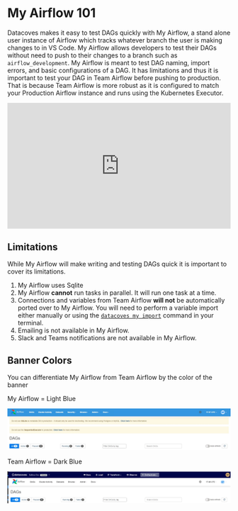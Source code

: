 # My Airflow 101

Datacoves makes it easy to test DAGs quickly with My Airflow, a stand alone user instance of Airflow which tracks whatever branch the user is making changes to in VS Code. My Airflow allows developers to test their DAGs without need to push to their changes to a branch such as `airflow_development`. My Airflow is meant to test DAG naming, import errors, and basic configurations of a DAG. It has limitations and thus it is important to test your DAG in Team Airflow before pushing to production. That is because Team Airflow is more robust as it is configured to match your Production Airflow instance and runs using the Kubernetes Executor. 

<div style="position: relative; padding-bottom: 56.25%; height: 0;"><iframe src="https://www.loom.com/embed/279354dd8ea042c690ee731333f8f8a8?sid=3076574f-01f5-4a77-a4d0-26a021f8b78e" frameborder="0" webkitallowfullscreen mozallowfullscreen allowfullscreen style="position: absolute; top: 0; left: 0; width: 100%; height: 100%;"></iframe></div>

## Limitations

While My Airflow will make writing and testing DAGs quick it is important to cover its limitations.
1. My Airflow uses Sqlite
2. My Airflow **cannot** run tasks in parallel. It will run one task at a time.
3. Connections and variables from Team Airflow **will not** be automatically ported over to My Airflow. You will need to perform a variable import either manually or using the [`datacoves my import`](/how-tos/my_airflow/my-import.md) command in your terminal.
4. Emailing is not available in My Airflow.
5. Slack and Teams notifications are not available in My Airflow.

## Banner Colors

You can differentiate My Airflow from Team Airflow by the color of the banner

My Airflow = Light Blue 

![My Airlfow banner](assets/airflow_my.jpg)

Team Airflow = Dark Blue

![Team Airflow](assets/airflow_team.jpg)


